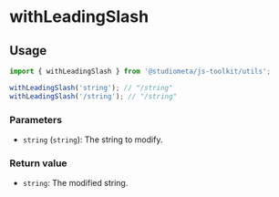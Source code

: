 # withLeadingSlash

## Usage

```js
import { withLeadingSlash } from '@studiometa/js-toolkit/utils';

withLeadingSlash('string'); // "/string"
withLeadingSlash('/string'); // "/string"
```

### Parameters

- `string` (`string`): The string to modify.

### Return value

- `string`: The modified string.
